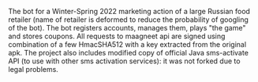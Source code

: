 The bot for a Winter-Spring 2022 marketing action of a large Russian food retailer (name of retailer is deformed to reduce the probability of googling of the bot).
The bot registers accounts, manages them, plays "the game" and stores coupons. All requests to maagneet api are signed using combination of a few HmacSHA512 with a key extracted from the original apk.
The project also includes modified copy of official Java sms-activate API (to use with other sms activation services): it was not forked due to legal problems.
